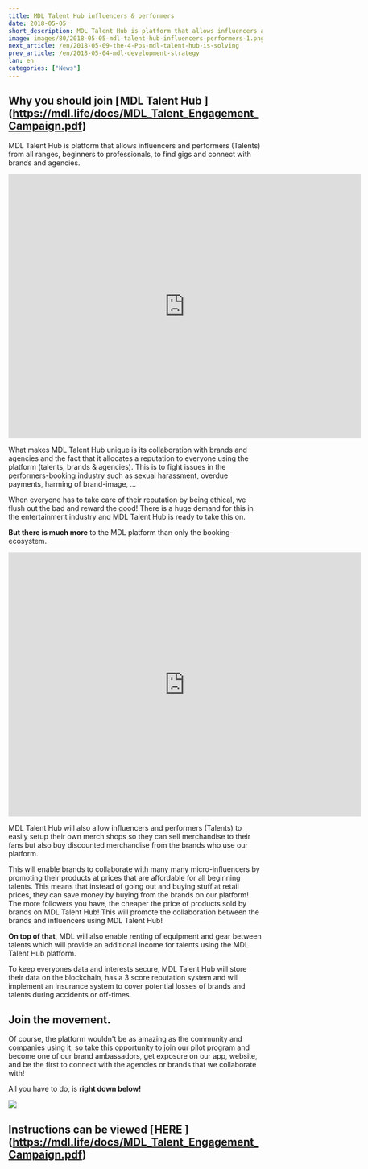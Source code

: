 ```yaml
---
title: MDL Talent Hub influencers & performers
date: 2018-05-05
short_description: MDL Talent Hub is platform that allows influencers and performers
image: images/80/2018-05-05-mdl-talent-hub-influencers-performers-1.png
next_article: /en/2018-05-09-the-4-Pps-mdl-talent-hub-is-solving
prev_article: /en/2018-05-04-mdl-development-strategy
lan: en
categories: ["News"]
---
```


## Why you should join [ MDL Talent Hub ] (https://mdl.life/docs/MDL_Talent_Engagement_Campaign.pdf)
MDL Talent Hub is platform that allows influencers and performers (Talents) from all ranges, beginners to professionals, to find gigs and connect with brands and agencies.

<iframe width="700" height="525" src="https://www.youtube.com/embed/UWVFRElcBdc" frameborder="0" allow="autoplay; encrypted-media" allowfullscreen></iframe>

What makes MDL Talent Hub unique is its collaboration with brands and agencies and the fact that it allocates a reputation to everyone using the platform (talents, brands & agencies). This is to fight issues in the performers-booking industry such as sexual harassment, overdue payments, harming of brand-image, …

When everyone has to take care of their reputation by being ethical, we flush out the bad and reward the good! There is a huge demand for this in the entertainment industry and MDL Talent Hub is ready to take this on.

**But there is much more** to the MDL platform than only the booking-ecosystem.


<iframe width="700" height="525" src="https://www.youtube.com/embed/iUO7qL4xPSw" frameborder="0" allow="autoplay; encrypted-media" allowfullscreen></iframe>


MDL Talent Hub will also allow influencers and performers (Talents) to easily setup their own merch shops so they can sell merchandise to their fans but also buy discounted merchandise from the brands who use our platform.

This will enable brands to collaborate with many many micro-influencers by promoting their products at prices that are affordable for all beginning talents. This means that instead of going out and buying stuff at retail prices, they can save money by buying from the brands on our platform! The more followers you have, the cheaper the price of products sold by brands on MDL Talent Hub! This will promote the collaboration between the brands and influencers using MDL Talent Hub!


**On top of that**, MDL will also enable renting of equipment and gear between talents which will provide an additional income for talents using the MDL Talent Hub platform.

To keep everyones data and interests secure, MDL Talent Hub will store their data on the blockchain, has a 3 score reputation system and will implement an insurance system to cover potential losses of brands and talents during accidents or off-times.

## Join the movement.

Of course, the platform wouldn't be as amazing as the community and companies using it, so take this opportunity to join our pilot program and become one of our brand ambassadors, get exposure on our app, website, and be the first to connect with the agencies or brands that we collaborate with!

All you have to do, is **right down below!**

![](/images/2018-05-05-mdl-talent-hub-influencers-performers.gif)

## Instructions can be viewed  [ HERE ] (https://mdl.life/docs/MDL_Talent_Engagement_Campaign.pdf)